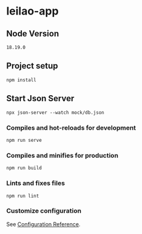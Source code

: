 # leilao-app

## Node Version
```
18.19.0
```

## Project setup
```
npm install
```

## Start Json Server
```
npx json-server --watch mock/db.json
```

### Compiles and hot-reloads for development
```
npm run serve
```

### Compiles and minifies for production
```
npm run build
```

### Lints and fixes files
```
npm run lint
```

### Customize configuration
See [Configuration Reference](https://cli.vuejs.org/config/).
